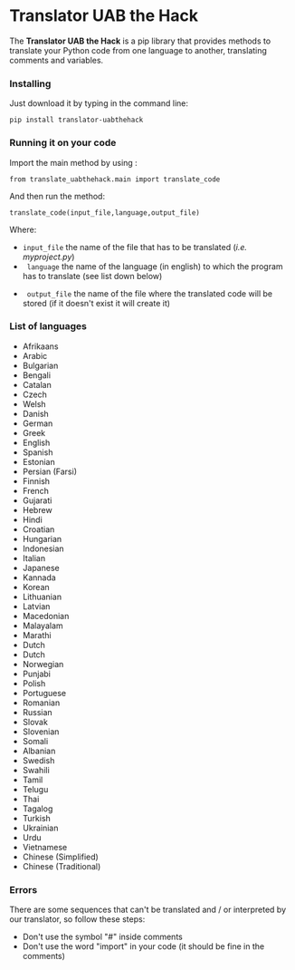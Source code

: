 # Translator UAB the Hack
The **Translator UAB the Hack** is a pip library that provides methods to translate your Python code from one language to another, translating comments and variables.
### Installing
Just download it by typing in the command line:
```
pip install translator-uabthehack
```
### Running it on your code
Import the main method by using :
```
from translate_uabthehack.main import translate_code
```
And then run the method:
```
translate_code(input_file,language,output_file)
```
Where:
- ```input_file``` the name of the file that has to be translated (_i.e. myproject.py_)
- ``` language``` the name of the language (in english) to which the program has to translate (see list down below)
* ``` output_file``` the name of the file where the translated code will be stored (if it doesn't exist it will create it)

### List of languages
- Afrikaans
- Arabic
- Bulgarian
- Bengali
- Catalan
- Czech
- Welsh
- Danish
- German
- Greek
- English
- Spanish
- Estonian
- Persian (Farsi)
- Finnish
- French
- Gujarati
- Hebrew
- Hindi
- Croatian
- Hungarian
- Indonesian
- Italian
- Japanese
- Kannada
- Korean
- Lithuanian
- Latvian
- Macedonian
- Malayalam
- Marathi
- Dutch
- Dutch
- Norwegian
- Punjabi
- Polish
- Portuguese
- Romanian
- Russian
- Slovak
- Slovenian
- Somali
- Albanian
- Swedish
- Swahili
- Tamil
- Telugu
- Thai
- Tagalog
- Turkish
- Ukrainian
- Urdu
- Vietnamese
- Chinese (Simplified)
- Chinese (Traditional)
### Errors
There are some sequences that can't be translated and / or interpreted by our translator, so follow these steps:
- Don't use the symbol "#" inside comments
- Don't use the word "import" in your code (it should be fine in the comments)